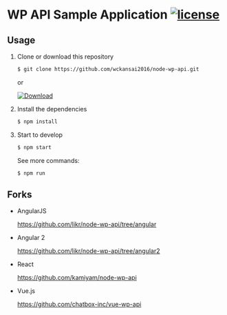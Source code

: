 # WP API Sample Application [![license](https://img.shields.io/github/license/wckansai2016/node-wp-api.svg)](https://github.com/wckansai2016/node-wp-api/blob/master/LICENSE)

## Usage

1. Clone or download this repository

    ```bash
    $ git clone https://github.com/wckansai2016/node-wp-api.git
    ```

    or

    [![Download](https://img.shields.io/badge/Download-v1.0.0-brightgreen.svg)](https://github.com/wckansai2016/node-wp-api/archive/master.zip)

2. Install the dependencies

    ```bash
    $ npm install
    ```

3. Start to develop

    ```bash
    $ npm start
    ```

    See more commands:

    ```bash
    $ npm run
    ```

## Forks

- AngularJS

    https://github.com/likr/node-wp-api/tree/angular

- Angular 2

    https://github.com/likr/node-wp-api/tree/angular2

- React

    https://github.com/kamiyam/node-wp-api

- Vue.js

    https://github.com/chatbox-inc/vue-wp-api
